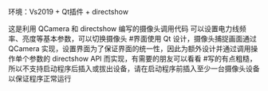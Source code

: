 环境：Vs2019 + Qt插件 + directshow

这是利用 QCamera 和 directshow 编写的摄像头调用代码
可以设置电力线频率、亮度等基本参数，可以切换摄像头
#界面使用 Qt 设计，摄像头捕捉画面通过 QCamera 实现，设置界面为了保证界面的统一性，因此为额外设计并通过调用操作单个参数的 directshow API 而实现，有需要的朋友可以看看
#写的有点粗糙，所以不支持启动程序后插入或拔出设备，请在启动程序前插入至少一台摄像头设备以保证程序正常运行
